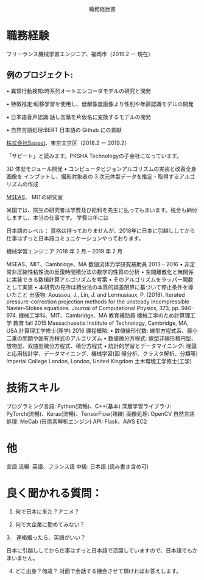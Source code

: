 <p align="center"> 職務経歴書 </p>

# 職務経験

フリーランス機械学習エンジニア、福岡市（2019.2 ー 現在）

## 例のプロジェクト:

• 異常行動検知:時系列オートエンコーダモデルの研究と開発

• 特徴推定:転移学習を使用し、低解像度画像より性別や年齢認識モデルの開発

• 日本語音声認識:話し言葉を片仮名に変換するモデルの開発

• 自然言語処理:BERT 日本語の Github にの貢献

[株式会社Sapeet](https://about.sapeet.com/)、東京文京区（2018.2 ー 2019.2）

「サピート」と読みます。PKSHA Technologyの子会社になっています。

3D 体型モジュール開発 • コンピュータビジョンアルゴリズムの実装と改善全身画像を
インプットし、撮影対象者の 3 次元体型データを推定・取得するアルゴリズムの作成

[MSEAS](http://mseas.mit.edu/)、
MITの研究室

米国では、院生の研究者は学費及び給料を先生に払ってもまいます。税金も納付しますし、本当の仕事です。
学費は年には

日本語のレベル：
資格は持っておりませんが、2018年に日本に引越ししてから仕事はずっと日本語コミュニケーションやっております。


機械学習エンジニア
2018 年 2 月 – 2019 年 2 月

MSEAS、MIT、Cambridge、MA
数値流体力学研究補助員
2013 – 2016
• 非定常非圧縮性粘性流の反復時間積分法の数学的性質の分析
• 空間離散化と無関係に実装できる数値計算アルゴリズムを考案
• そのアルゴリズムをラッパー関数として実装
• 本研究の見所は積分法の本質的誤差限界に基づいて停止条件を導いたこと
出版物: Aoussou, J., Lin, J. and Lermusiaux, P. (2018). Iterated pressure-correction projection
methods for the unsteady incompressible Navier–Stokes equations. Journal of Computational
Physics, 373, pp. 940-974.
機械工学科、MIT、Cambridge、MA
教育補助員
機械工学のため計算理工学
教育
fall 2015
Massachusetts Institute of Technology, Cambridge, MA, USA
計算理工学修士(理学)
2016
課程概略:
• 数値線形代数: 線型方程式系、最小二乗の問題や固有方程式のアルゴリズム
• 数値微分方程式: 線型非線形楕円型、放物型、双曲型微分方程式、積分方程式
• 統計的学習とデータマイニング: 理論と応用統計学、データマイニング、機械学習(回
帰分析、クラスタ解析、分類等)
Imperial College London, London, United Kingdom
土木環境工学修士(工学)

# 技術スキル
プログラミング言語: Python(流暢)、C++(基本)
深層学習ライブラリ: PyTorch(流暢)、Keras(流暢)、TensorFlow(熟練)
画像処理: OpenCV
自然言語処理: MeCab (形態素解析エンジン)
API: Flask、AWS EC2

# 他
言語
流暢: 英語、フランス語
中級: 日本語 (読み書き含め可)

# 良く聞かれる質問：

1. 何で日本に来た？アニメ？

2. 何で大企業に勤めてみない？

3.　連絡撮ったら、英語がいい？

日本に引越ししてから仕事はずっと日本語で活躍していますので、日本語でもかまいません。

4. どこ出身？何歳？
対面で会話する機会させて頂ければお答えします。




